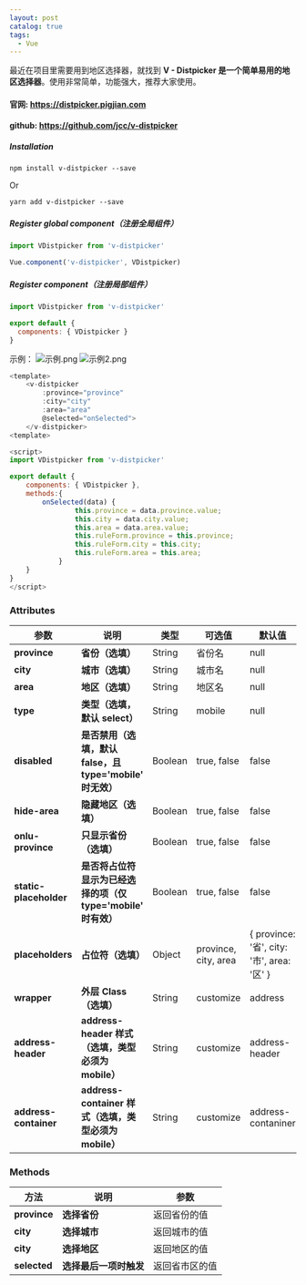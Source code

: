 ```yaml
---
layout: post
catalog: true
tags:
  - Vue
---
```

最近在项目里需要用到地区选择器，就找到 **V - Distpicker 是一个简单易用的地区选择器**。使用非常简单，功能强大，推荐大家使用。

#### 官网: https://distpicker.pigjian.com

#### github: <https://github.com/jcc/v-distpicker>

##### Installation

```shell
npm install v-distpicker --save
```

Or

```shell
yarn add v-distpicker --save
```

##### Register global component（注册全局组件）

```javascript
import VDistpicker from 'v-distpicker'

Vue.component('v-distpicker', VDistpicker)
```

##### Register component（注册局部组件）

```javascript
import VDistpicker from 'v-distpicker'

export default {
  components: { VDistpicker }
}
```

示例：
![示例.png](https://upload-images.jianshu.io/upload_images/6943526-4ec27deb18392811.png?imageMogr2/auto-orient/strip%7CimageView2/2/w/1240)
![示例2.png](https://upload-images.jianshu.io/upload_images/6943526-bf16cbe0e21aef94.png?imageMogr2/auto-orient/strip%7CimageView2/2/w/1240)
```javascript
<template>
  	<v-distpicker 
        :province="province" 
        :city="city" 
        :area="area"
        @selected="onSelected">
	</v-distpicker>
<template>

<script>
import VDistpicker from 'v-distpicker'

export default {
  	components: { VDistpicker },
    methods:{
        onSelected(data) {
                this.province = data.province.value;
                this.city = data.city.value;
                this.area = data.area.value;
                this.ruleForm.province = this.province;
                this.ruleForm.city = this.city;
                this.ruleForm.area = this.area;
            }
    }
}
</script>
```

### Attributes

| 参数                   | 说明                                                         | 类型    | 可选值               | 默认值                                     |
| ---------------------- | ------------------------------------------------------------ | ------- | -------------------- | ------------------------------------------ |
| **province**           | **省份（选填）**                                             | String  | 省份名               | null                                       |
| **city**               | **城市（选填）**                                             | String  | 城市名               | null                                       |
| **area**               | **地区（选填）**                                             | String  | 地区名               | null                                       |
| **type**               | **类型（选填，默认 select）**                                | String  | mobile               | null                                       |
| **disabled**           | **是否禁用（选填，默认 false，且 type='mobile' 时无效）**    | Boolean | true, false          | false                                      |
| **hide-area**          | **隐藏地区（选填）**                                         | Boolean | true, false          | false                                      |
| **onlu-province**      | **只显示省份（选填）**                                       | Boolean | true, false          | false                                      |
| **static-placeholder** | **是否将占位符显示为已经选择的项（仅 type='mobile' 时有效）** | Boolean | true, false          | false                                      |
| **placeholders**       | **占位符（选填）**                                           | Object  | province, city, area | { province: '省', city: '市', area: '区' } |
| **wrapper**            | **外层 Class（选填）**                                       | String  | customize            | address                                    |
| **address-header**     | **address-header 样式（选填，类型必须为 mobile）**           | String  | customize            | address-header                             |
| **address-container**  | **address-container 样式（选填，类型必须为 mobile）**        | String  | customize            | address-contaniner                         |

### Methods

| 方法         | 说明                   | 参数           |
| ------------ | ---------------------- | -------------- |
| **province** | **选择省份**           | 返回省份的值   |
| **city**     | **选择城市**           | 返回城市的值   |
| **city**     | **选择地区**           | 返回地区的值   |
| **selected** | **选择最后一项时触发** | 返回省市区的值 |


